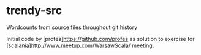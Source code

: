 # trendy-src
Wordcounts from source files throughout git history

Initial code by [profes]https://github.com/profes as solution to exercise for [scalania]http://www.meetup.com/WarsawScala/ meeting.
